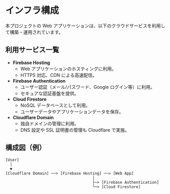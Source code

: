 # インフラ構成

本プロジェクトの Web アプリケーションは、以下のクラウドサービスを利用して構築・運用されています。

## 利用サービス一覧

- **Firebase Hosting**
  - Web アプリケーションのホスティングに利用。
  - HTTPS 対応、CDN による高速配信。
- **Firebase Authentication**
  - ユーザー認証（メール/パスワード、Google ログイン等）に利用。
  - セキュアな認証基盤を提供。
- **Cloud Firestore**
  - NoSQL データベースとして利用。
  - ユーザーデータやアプリケーションデータを保存。
- **Cloudflare Domain**
  - 独自ドメインの管理に利用。
  - DNS 設定や SSL 証明書の管理も Cloudflare で実施。

## 構成図（例）

```
[User]
  │
  ▼
[Cloudflare Domain] ──> [Firebase Hosting] ──> [Web App]
                                      │
                                      ├─> [Firebase Authentication]
                                      └─> [Cloud Firestore]
```
